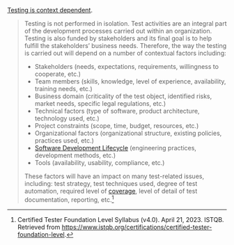 [Testing is context dependent](Testing%20is%20context%20dependent.md).

> Testing is not performed in isolation. Test activities are an integral part of the development processes carried out within an organization. Testing is also funded by stakeholders and its final goal is to help fulfill the stakeholders’ business needs. Therefore, the way the testing is carried out will depend on a number of contextual factors including:
>- Stakeholders (needs, expectations, requirements, willingness to cooperate, etc.)
>- Team members (skills, knowledge, level of experience, availability, training needs, etc.)
>- Business domain (criticality of the test object, identified risks, market needs, specific legal regulations, etc.) 
>- Technical factors (type of software, product architecture, technology used, etc.) 
>- Project constraints (scope, time, budget, resources, etc.) 
>- Organizational factors (organizational structure, existing policies, practices used, etc.) 
>- [Software Development Lifecycle](Software%20Development%20Lifecycle.md) (engineering practices, development methods, etc.) 
>- Tools (availability, usability, compliance, etc.)
>
> These factors will have an impact on many test-related issues, including: test strategy, test techniques used, degree of test automation, required level of [coverage](Coverage.md), level of detail of test documentation, reporting, etc.[^1]

[^1]: Certified Tester Foundation Level Syllabus (v4.0). April 21, 2023. ISTQB. Retrieved from https://www.istqb.org/certifications/certified-tester-foundation-level.